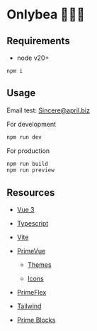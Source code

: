 # Onlybea 👩🏻‍💻

## Requirements

- node v20+

```bash
npm i
```

## Usage

Email test: Sincere@april.biz

For development

```bash
npm run dev
```

For production
```bash
npm run build
npm run preview
```

## Resources

- [Vue 3](https://vuejs.org/)

- [Typescript](https://www.typescriptlang.org/)

- [Vite](https://vitejs.dev/)

- [PrimeVue](https://v3.primevue.org/)
	
	- [Themes](https://v3.primevue.org/theming/)

	- [Icons](https://v3.primevue.org/icons/)

- [PrimeFlex](https://primeflex.org/)

- [Tailwind](https://tailwindcss.com/)

- [Prime Blocks](https://blocks.primevue.org/)

